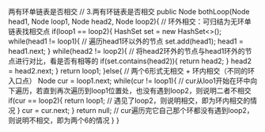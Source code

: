两有环单链表是否相交
// 3.两有环链表是否相交
public Node bothLoop(Node head1, Node loop1, Node head2, Node loop2){
    // 环外相交：可归结为无环单链表找相交点
    if(loop1 == loop2){
        HashSet<Node> set = new HashSet<>();
        while(head1 != loop1){
            // 遍历head1环以外的节点
            set.add(head1);
            head1 = head1.next;
        }
        while(head2 != loop2){
            // 将head2环外的节点与head1环外的节点进行对比，看是否有相等的
            if(set.contains(head2)){
                return head2;
            }
            head2 = head2.next;
        }
        return loop1;
    }else{
        // 两个6形式无相交 + 环内相交（不同的环入口点）
        Node cur = loop1.next;
        while(cur != loop1){
            // cur从loo1开始在环中向下遍历，若直到再次遍历到loop1位置处，也没有遇到loop2，则说明二者不相交
            if(cur == loop2){
                return loop1;   // 遇见了loop2，则说明相交，即为环内相交的情况
            }
            cur = cur.next;
        }
        return null;  // cur遍历完它自己那个环都没有遇到loop2，则说明不相交，即为两个6的情况
    }
}
